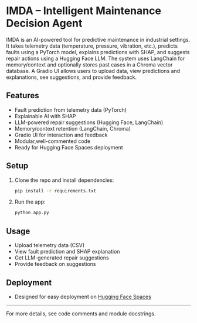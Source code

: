 # IMDA – Intelligent Maintenance Decision Agent

IMDA is an AI-powered tool for predictive maintenance in industrial settings. It takes telemetry data (temperature, pressure, vibration, etc.), predicts faults using a PyTorch model, explains predictions with SHAP, and suggests repair actions using a Hugging Face LLM. The system uses LangChain for memory/context and optionally stores past cases in a Chroma vector database. A Gradio UI allows users to upload data, view predictions and explanations, see suggestions, and provide feedback.

## Features
- Fault prediction from telemetry data (PyTorch)
- Explainable AI with SHAP
- LLM-powered repair suggestions (Hugging Face, LangChain)
- Memory/context retention (LangChain, Chroma)
- Gradio UI for interaction and feedback
- Modular,well-commented code
- Ready for Hugging Face Spaces deployment

## Setup
1. Clone the repo and install dependencies:
   ```bash
   pip install -r requirements.txt
   ```
2. Run the app:
   ```bash
   python app.py
   ```

## Usage
- Upload telemetry data (CSV)
- View fault prediction and SHAP explanation
- Get LLM-generated repair suggestions
- Provide feedback on suggestions

## Deployment
- Designed for easy deployment on [Hugging Face Spaces](https://huggingface.co/spaces)

---

For more details, see code comments and module docstrings. 